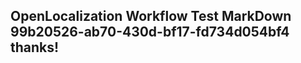 <properties
ms.topic="hero-topic"
ms.test1="hero-topic"
ms.test2="test"/>

## OpenLocalization Workflow Test MarkDown 99b20526-ab70-430d-bf17-fd734d054bf4 thanks!
